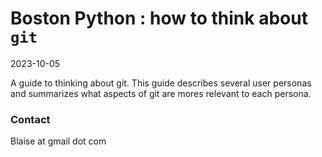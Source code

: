 # Boston Python : how to think about `git`

2023-10-05

A guide to thinking about git. This guide describes several user personas and summarizes what aspects of git are mores relevant to each persona.


### Contact

Blaise at gmail dot com